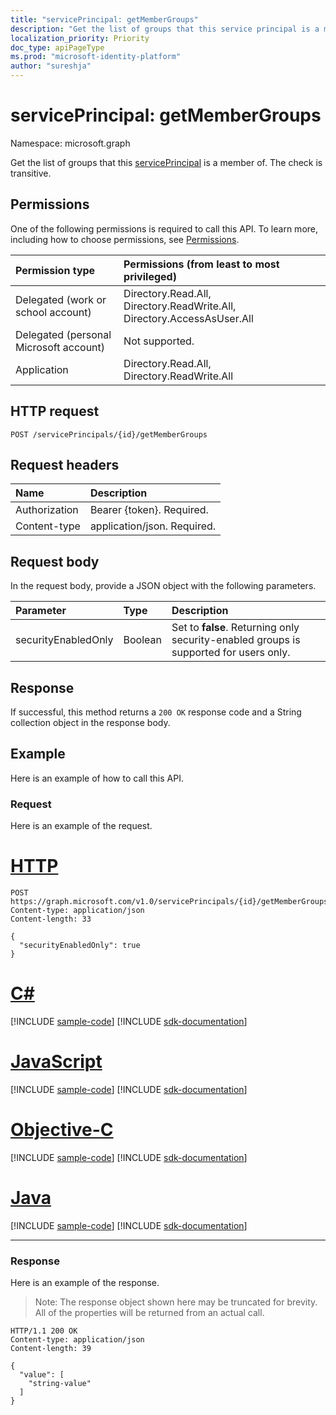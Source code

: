 ```yaml
---
title: "servicePrincipal: getMemberGroups"
description: "Get the list of groups that this service principal is a member of.  The check is transitive."
localization_priority: Priority
doc_type: apiPageType
ms.prod: "microsoft-identity-platform"
author: "sureshja"
---
```


# servicePrincipal: getMemberGroups

Namespace: microsoft.graph

Get the list of groups that this [servicePrincipal](../resources/serviceprincipal.md) is a member of.  The check is transitive.

## Permissions
One of the following permissions is required to call this API. To learn more, including how to choose permissions, see [Permissions](/graph/permissions-reference).


|Permission type      | Permissions (from least to most privileged)              |
|:--------------------|:---------------------------------------------------------|
|Delegated (work or school account) | Directory.Read.All, Directory.ReadWrite.All, Directory.AccessAsUser.All    |
|Delegated (personal Microsoft account) | Not supported.    |
|Application | Directory.Read.All, Directory.ReadWrite.All |

## HTTP request
<!-- { "blockType": "ignored" } -->
```http
POST /servicePrincipals/{id}/getMemberGroups

```
## Request headers
| Name       | Description|
|:-----------|:----------|
| Authorization | Bearer {token}. Required.  |
| Content-type | application/json. Required. |

## Request body
In the request body, provide a JSON object with the following parameters.

| Parameter	   | Type	|Description|
|:---------------|:--------|:----------|
|securityEnabledOnly|Boolean|Set to **false**. Returning only security-enabled groups is supported for users only.|

## Response

If successful, this method returns a `200 OK` response code and a String collection object in the response body.

## Example
Here is an example of how to call this API.
### Request
Here is an example of the request.


# [HTTP](#tab/http)
<!-- {
  "blockType": "request",
  "name": "serviceprincipal_getmembergroups"
}-->
```http
POST https://graph.microsoft.com/v1.0/servicePrincipals/{id}/getMemberGroups
Content-type: application/json
Content-length: 33

{
  "securityEnabledOnly": true
}
```
# [C#](#tab/csharp)
[!INCLUDE [sample-code](../includes/snippets/csharp/serviceprincipal-getmembergroups-csharp-snippets.md)]
[!INCLUDE [sdk-documentation](../includes/snippets/snippets-sdk-documentation-link.md)]

# [JavaScript](#tab/javascript)
[!INCLUDE [sample-code](../includes/snippets/javascript/serviceprincipal-getmembergroups-javascript-snippets.md)]
[!INCLUDE [sdk-documentation](../includes/snippets/snippets-sdk-documentation-link.md)]

# [Objective-C](#tab/objc)
[!INCLUDE [sample-code](../includes/snippets/objc/serviceprincipal-getmembergroups-objc-snippets.md)]
[!INCLUDE [sdk-documentation](../includes/snippets/snippets-sdk-documentation-link.md)]

# [Java](#tab/java)
[!INCLUDE [sample-code](../includes/snippets/java/serviceprincipal-getmembergroups-java-snippets.md)]
[!INCLUDE [sdk-documentation](../includes/snippets/snippets-sdk-documentation-link.md)]

---


### Response
Here is an example of the response. 
>Note: The response object shown here may be truncated for brevity. All of the properties will be returned from an actual call.
<!-- {
  "blockType": "response",
  "truncated": true,
  "@odata.type": "string",
  "isCollection": true
} -->
```http
HTTP/1.1 200 OK
Content-type: application/json
Content-length: 39

{
  "value": [
    "string-value"
  ]
}
```

<!-- uuid: 8fcb5dbc-d5aa-4681-8e31-b001d5168d79
2015-10-25 14:57:30 UTC -->
<!--
{
  "type": "#page.annotation",
  "description": "servicePrincipal: getMemberGroups",
  "keywords": "",
  "section": "documentation",
  "tocPath": "",
  "suppressions": [
  ]
}
-->

